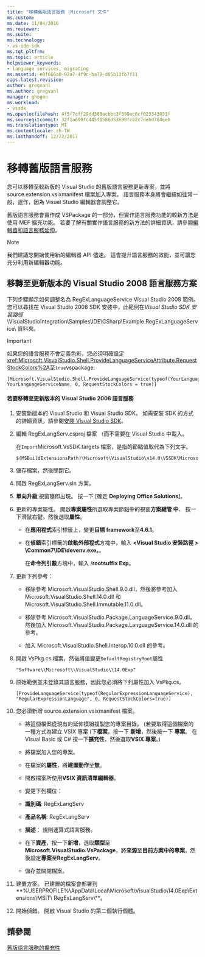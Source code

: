 ```yaml
---
title: "移轉舊版語言服務 |Microsoft 文件"
ms.custom: 
ms.date: 11/04/2016
ms.reviewer: 
ms.suite: 
ms.technology:
- vs-ide-sdk
ms.tgt_pltfrm: 
ms.topic: article
helpviewer_keywords:
- language services, migrating
ms.assetid: e0f666a0-92a7-4f9c-ba79-d05b13fb7f11
caps.latest.revision: 
author: gregvanl
ms.author: gregvanl
manager: ghogen
ms.workload:
- vssdk
ms.openlocfilehash: 4f5f7cff29dd368acbbc3f599ec0cf623343031f
ms.sourcegitcommit: 32f1a690fc445f9586d53698fc82c7debd784eeb
ms.translationtype: MT
ms.contentlocale: zh-TW
ms.lasthandoff: 12/22/2017
---
```

# <a name="migrating-a-legacy-language-service"></a>移轉舊版語言服務
您可以移轉至較新版的 Visual Studio 的舊版語言服務更新專案，並將 source.extension.vsixmanifest 檔案加入專案。 語言服務本身將會繼續如往常一般，運作，因為 Visual Studio 編輯器會調整它。  
  
 舊版語言服務會實作成 VSPackage 的一部分，但實作語言服務功能的較新方法是使用 MEF 擴充功能。 若要了解有關實作語言服務的新方法的詳細資訊，請參閱[編輯器和語言服務延伸](../../extensibility/editor-and-language-service-extensions.md)。  
  
> [!NOTE]
>  我們建議您開始使用新的編輯器 API 儘速。 這會提升語言服務的效能，並可讓您充分利用新編輯器功能。  
  
## <a name="migrating-a-visual-studio-2008-language-service-solution-to-a-later-version"></a>移轉至更新版本的 Visual Studio 2008 語言服務方案  
 下列步驟顯示如何調整名為 RegExLanguageService Visual Studio 2008 範例。 您可以尋找在 Visual Studio 2008 SDK 安裝中，此範例在*Visual Studio SDK 安裝路徑*\VisualStudioIntegration\Samples\IDE\CSharp\Example.RegExLanguageService\ 資料夾。  
  
> [!IMPORTANT]
>  如果您的語言服務不會定義色彩，您必須明確設定<xref:Microsoft.VisualStudio.Shell.ProvideLanguageServiceAttribute.RequestStockColors%2A>至`true`vspackage:  
  
```  
[Microsoft.VisualStudio.Shell.ProvideLanguageService(typeof(YourLanguageService), YourLanguageServiceName, 0, RequestStockColors = true)]  
```  
  
#### <a name="to-migrate-a-visual-studio-2008-language-service-to-a-later-version"></a>若要移轉至更新版本的 Visual Studio 2008 語言服務  
  
1.  安裝新版本的 Visual Studio 和 Visual Studio SDK。 如需安裝 SDK 的方式的詳細資訊，請參閱[安裝 Visual Studio SDK](../../extensibility/installing-the-visual-studio-sdk.md)。  
  
2.  編輯 RegExLangServ.csproj 檔案 （而不需要在 Visual Studio 中載入。  
  
     在`Import`Microsoft.VsSDK.targets 檔案，是指的節點值取代為下列文字。  
  
    ```  
    $(MSBuildExtensionsPath)\Microsoft\VisualStudio\v14.0\VSSDK\Microsoft.VsSDK.targets  
    ```  
  
3.  儲存檔案，然後關閉它。  
  
4.  開啟 RegExLangServ.sln 方案。  
  
5.  **單向升級** 視窗隨即出現。 按一下 [確定 **Deploying Office Solutions**]。  
  
6.  更新的專案屬性。 開啟**專案屬性**所選取專案節點中的視窗**方案總管 中**、 按一下滑鼠右鍵，然後選取**屬性**。  
  
    -   在**應用程式**索引標籤上，變更**目標 framework**至**4.6.1**。  
  
    -   在**偵錯**索引標籤的**啟動外部程式**方塊中，輸入 **\<Visual Studio 安裝路徑 > \Common7\IDE\devenv.exe。**。  
  
         在**命令列引數**方塊中，輸入 /**rootsuffix Exp**。  
  
7.  更新下列參考：  
  
    -   移除參考 Microsoft.VisualStudio.Shell.9.0.dll，然後將參考加入 Microsoft.VisualStudio.Shell.14.0.dll 和 Microsoft.VisualStudio.Shell.Immutable.11.0.dll。  
  
    -   移除參考 Microsoft.VisualStudio.Package.LanguageService.9.0.dll，然後加入 Microsoft.VisualStudio.Package.LanguageService.14.0.dll 的參考。  
  
    -   加入 Microsoft.VisualStudio.Shell.Interop.10.0.dll 的參考。  
  
8.  開啟 VsPkg.cs 檔案，然後將值變更`DefaultRegistryRoot`屬性  
  
    ```  
    "Software\\Microsoft\\VisualStudio\\14.0Exp"  
    ```  
  
9. 原始範例並未登錄其語言服務，因此您必須將下列屬性加入 VsPkg.cs。  
  
    ```  
    [ProvideLanguageService(typeof(RegularExpressionLanguageService), "RegularExpressionLanguage", 0, RequestStockColors=true)]  
    ```  
  
10. 您必須新增 source.extension.vsixmanifest 檔案。  
  
    -   將這個檔案從現有的延伸模組複製您的專案目錄。 (若要取得這個檔案的一種方式為建立 VSIX 專案 (下**檔案**，按一下 **新增**，然後按一下 **專案**。 在 Visual Basic 或 C# 按一下**擴充性**，然後選取**VSIX 專案**。)  
  
    -   將檔案加入您的專案。  
  
    -   在檔案的**屬性**，將**建置動作**至**無**。  
  
    -   開啟檔案所使用**VSIX 資訊清單編輯器**。  
  
    -   變更下列欄位：  
  
    -   **識別碼**: RegExLangServ  
  
    -   **產品名稱**: RegExLangServ  
  
    -   **描述**： 規則運算式語言服務。  
  
    -   在下**資產**，按一下**新增**，選取**類型**至**Microsoft.VisualStudio.VsPackage**，將**來源**至**目前方案中的專案**，然後設定**專案**至**RegExLangServ**。  
  
    -   儲存並關閉檔案。  
  
11. 建置方案。 已建置的檔案會部署到**%USERPROFILE%\AppData\Local\Microsoft\VisualStudio\14.0Exp\Extensions\MSIT\ RegExLangServ\\**。  
  
12. 開始偵錯。 開啟 Visual Studio 的第二個執行個體。  
  
## <a name="see-also"></a>請參閱  
 [舊版語言服務的擴充性](../../extensibility/internals/legacy-language-service-extensibility.md)
